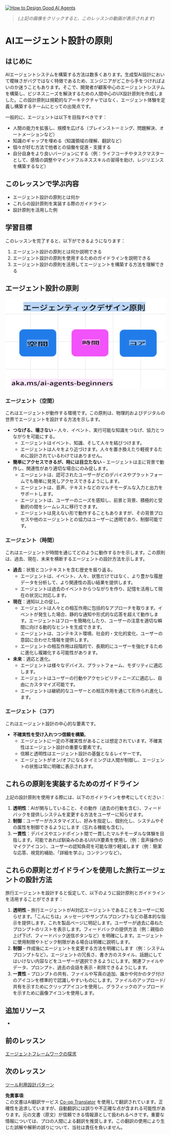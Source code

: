 <!--
CO_OP_TRANSLATOR_METADATA:
{
  "original_hash": "969885aab5f923f67f134ce115fbbcaf",
  "translation_date": "2025-03-28T11:48:50+00:00",
  "source_file": "03-agentic-design-patterns\\README.md",
  "language_code": "ja"
}
-->
[![How to Design Good AI Agents](../../../translated_images/lesson-3-thumbnail.fc00fd0f7e476e3f6dbe06f4c10d1590953810d345283f825e79bede5e97e6d6.ja.png)](https://youtu.be/m9lM8qqoOEA?si=4KimounNKvArQQ0K)

> _(上記の画像をクリックすると、このレッスンの動画が表示されます)_
# AIエージェント設計の原則

## はじめに

AIエージェントシステムを構築する方法は数多くあります。生成型AI設計において曖昧さがバグではなく特徴であるため、エンジニアがどこから手をつければよいのか迷うこともあります。そこで、開発者が顧客中心のエージェントシステムを構築し、ビジネスニーズを解決するための人間中心のUX設計原則を作成しました。この設計原則は規範的なアーキテクチャではなく、エージェント体験を定義し構築するチームにとっての出発点です。

一般的に、エージェントは以下を目指すべきです：

- 人間の能力を拡張し、規模を広げる（ブレインストーミング、問題解決、オートメーションなど）
- 知識のギャップを埋める（知識領域の理解、翻訳など）
- 個々が好む方法で他者との協働を促進・支援する
- 自分自身をより良いバージョンにする（例：ライフコーチやタスクマスターとして、感情の調整やマインドフルネススキルの習得を助け、レジリエンスを構築するなど）

## このレッスンで学ぶ内容

- エージェント設計の原則とは何か
- これらの設計原則を実装する際のガイドライン
- 設計原則を活用した例

## 学習目標

このレッスンを完了すると、以下ができるようになります：

1. エージェント設計の原則とは何か説明できる
2. エージェント設計の原則を使用するためのガイドラインを説明できる
3. エージェント設計の原則を活用してエージェントを構築する方法を理解できる

## エージェント設計の原則

![Agentic Design Principles](../../../translated_images/agentic-design-principles.9f32a64bb6e2aa5a1bdffb70111aa724058bc248b1a3dd3c6661344015604cff.ja.png)

### エージェント（空間）

これはエージェントが動作する環境です。この原則は、物理的およびデジタルの世界でエージェントを設計する方法を示します。

- **つなげる、壊さない** – 人々、イベント、実行可能な知識をつなげ、協力とつながりを可能にする。
  - エージェントはイベント、知識、そして人々を結びつけます。
  - エージェントは人々をより近づけます。人々を置き換えたり軽視するために設計されているわけではありません。
- **簡単にアクセスできるが、時には目立たない** – エージェントは主に背景で動作し、関連性があり適切な場合にのみ促します。
  - エージェントは、認可されたユーザーがどのデバイスやプラットフォームでも簡単に発見しアクセスできるようにします。
  - エージェントは、音声、テキストなどのマルチモーダルな入力と出力をサポートします。
  - エージェントは、ユーザーのニーズを感知し、前景と背景、積極的と受動的の間をシームレスに移行できます。
  - エージェントは見えない形で動作することもありますが、その背景プロセスや他のエージェントとの協力はユーザーに透明であり、制御可能です。

### エージェント（時間）

これはエージェントが時間を通じてどのように動作するかを示します。この原則は、過去、現在、未来を横断するエージェントの設計方法を示します。

- **過去**：状態とコンテキストを含む歴史を振り返る。
  - エージェントは、イベント、人々、状態だけではなく、より豊かな履歴データを分析して、より関連性の高い結果を提供します。
  - エージェントは過去のイベントからつながりを作り、記憶を活用して現在の状況に対応します。
- **現在**：通知以上の促し。
  - エージェントは人々との相互作用に包括的なアプローチを取ります。イベントが発生した場合、静的な通知や形式的な応答を超えて動作します。エージェントはフローを簡略化したり、ユーザーの注意を適切な瞬間に向ける動的なヒントを生成できます。
  - エージェントは、コンテキスト環境、社会的・文化的変化、ユーザーの意図に合わせた情報を提供します。
  - エージェントの相互作用は段階的で、長期的にユーザーを強化するために進化し複雑化する可能性があります。
- **未来**：適応と進化。
  - エージェントは様々なデバイス、プラットフォーム、モダリティに適応します。
  - エージェントはユーザーの行動やアクセシビリティニーズに適応し、自由にカスタマイズ可能です。
  - エージェントは継続的なユーザーとの相互作用を通じて形作られ進化します。

### エージェント（コア）

これはエージェント設計の中心的な要素です。

- **不確実性を受け入れつつ信頼を構築**。
  - エージェントに一定の不確実性があることは想定されています。不確実性はエージェント設計の重要な要素です。
  - 信頼と透明性はエージェント設計の基盤となるレイヤーです。
  - エージェントがオン/オフになるタイミングは人間が制御し、エージェントの状態は常に明確に表示されます。

## これらの原則を実装するためのガイドライン

上記の設計原則を使用する際には、以下のガイドラインを参考にしてください：

1. **透明性**：AIが関与していること、その動作（過去の行動を含む）、フィードバックを提供しシステムを変更する方法をユーザーに知らせます。
2. **制御**：ユーザーがカスタマイズし、好みを指定し、個別化し、システムやその属性を制御できるようにします（忘れる機能も含む）。
3. **一貫性**：デバイスやエンドポイント間で一貫したマルチモーダルな体験を目指します。可能であれば馴染みのあるUI/UX要素を使用し（例：音声操作のマイクアイコン）、ユーザーの認知負荷を可能な限り軽減します（例：簡潔な応答、視覚的補助、「詳細を学ぶ」コンテンツなど）。

## これらの原則とガイドラインを使用した旅行エージェントの設計方法

旅行エージェントを設計すると仮定して、以下のように設計原則とガイドラインを活用することができます：

1. **透明性** – 旅行エージェントがAI対応エージェントであることをユーザーに知らせます。「こんにちは」メッセージやサンプルプロンプトなどの基本的な指示を提供します。これを製品ページに明記します。ユーザーが過去に尋ねたプロンプトのリストを表示します。フィードバックの提供方法（例：親指の上げ下げ、フィードバック送信ボタンなど）を明確にします。エージェントに使用制限やトピック制限がある場合は明確に説明します。
2. **制御** – 作成後にエージェントを変更する方法を明確にします（例：システムプロンプトなど）。エージェントの冗長さ、書き方のスタイル、話題にしてはいけない内容などをユーザーが選択できるようにします。関連ファイルやデータ、プロンプト、過去の会話を表示・削除できるようにします。
3. **一貫性** – プロンプトの共有、ファイルや写真の追加、誰かや何かのタグ付けのアイコンを標準的で認識しやすいものにします。ファイルのアップロード/共有を示すためにクリップアイコンを使用し、グラフィックのアップロードを示すために画像アイコンを使用します。

## 追加リソース

- 

## 前のレッスン

[エージェントフレームワークの探求](../02-explore-agentic-frameworks/README.md)

## 次のレッスン

[ツール利用設計パターン](../04-tool-use/README.md)

**免責事項**:  
この文書はAI翻訳サービス [Co-op Translator](https://github.com/Azure/co-op-translator) を使用して翻訳されています。正確性を追求していますが、自動翻訳には誤りや不正確な点が含まれる可能性があります。元の文書（原文）が信頼できる情報源として扱われるべきです。重要な情報については、プロの人間による翻訳を推奨します。この翻訳の使用により生じた誤解や解釈の誤りについて、当社は責任を負いません。